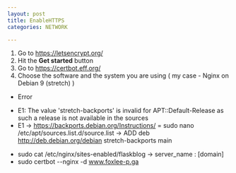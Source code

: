 ```yaml
---
layout: post
title: EnableHTTPS
categories: NETWORK

---
```


1. Go to https://letsencrypt.org/ 
2. Hit the **Get started** button
3. Go to https://certbot.eff.org/
4. Choose the software and the system you are using   ( my case - Nginx on Debian 9 (stretch) )

* Error 
- E1: The value 'stretch-backports' is invalid for APT::Default-Release as such a release is not available in the sources
- E1 -> https://backports.debian.org/Instructions/   = sudo nano /etc/apt/sources.list.d/source.list -> ADD deb http://deb.debian.org/debian stretch-backports main


 * sudo cat /etc/nginx/sites-enabled/flaskblog -> server_name : [domain]
 * sudo certbot --nginx -d www.foxlee-p.ga 
